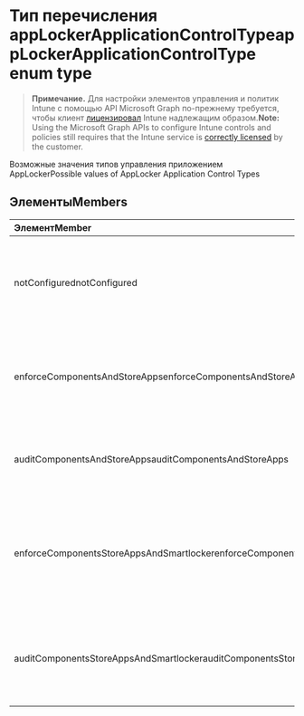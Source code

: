# <a name="applockerapplicationcontroltype-enum-type"></a><span data-ttu-id="1e27d-101">Тип перечисления appLockerApplicationControlType</span><span class="sxs-lookup"><span data-stu-id="1e27d-101">appLockerApplicationControlType enum type</span></span>

> <span data-ttu-id="1e27d-102">**Примечание.** Для настройки элементов управления и политик Intune с помощью API Microsoft Graph по-прежнему требуется, чтобы клиент [лицензировал](https://go.microsoft.com/fwlink/?linkid=839381) Intune надлежащим образом.</span><span class="sxs-lookup"><span data-stu-id="1e27d-102">**Note:** Using the Microsoft Graph APIs to configure Intune controls and policies still requires that the Intune service is [correctly licensed](https://go.microsoft.com/fwlink/?linkid=839381) by the customer.</span></span>

<span data-ttu-id="1e27d-103">Возможные значения типов управления приложением AppLocker</span><span class="sxs-lookup"><span data-stu-id="1e27d-103">Possible values of AppLocker Application Control Types</span></span>
## <a name="members"></a><span data-ttu-id="1e27d-104">Элементы</span><span class="sxs-lookup"><span data-stu-id="1e27d-104">Members</span></span>
|<span data-ttu-id="1e27d-105">Элемент</span><span class="sxs-lookup"><span data-stu-id="1e27d-105">Member</span></span>|<span data-ttu-id="1e27d-106">Значение</span><span class="sxs-lookup"><span data-stu-id="1e27d-106">Value</span></span>|<span data-ttu-id="1e27d-107">Описание</span><span class="sxs-lookup"><span data-stu-id="1e27d-107">Description</span></span>|
|:---|:---|:---|
|<span data-ttu-id="1e27d-108">notConfigured</span><span class="sxs-lookup"><span data-stu-id="1e27d-108">notConfigured</span></span>|<span data-ttu-id="1e27d-109">0</span><span class="sxs-lookup"><span data-stu-id="1e27d-109">0%</span></span>|<span data-ttu-id="1e27d-110">Значение устройства по умолчанию, тип управления приложением не выбран.</span><span class="sxs-lookup"><span data-stu-id="1e27d-110">Device default value, no Application Control type selected.</span></span>|
|<span data-ttu-id="1e27d-111">enforceComponentsAndStoreApps</span><span class="sxs-lookup"><span data-stu-id="1e27d-111">enforceComponentsAndStoreApps</span></span>|<span data-ttu-id="1e27d-112">1</span><span class="sxs-lookup"><span data-stu-id="1e27d-112">-1</span></span>|<span data-ttu-id="1e27d-113">Принудительное использование компонента и приложений магазина Windows.</span><span class="sxs-lookup"><span data-stu-id="1e27d-113">Enforce Windows component and store apps.</span></span>|
|<span data-ttu-id="1e27d-114">auditComponentsAndStoreApps</span><span class="sxs-lookup"><span data-stu-id="1e27d-114">auditComponentsAndStoreApps</span></span>|<span data-ttu-id="1e27d-115">2</span><span class="sxs-lookup"><span data-stu-id="1e27d-115">2</span></span>|<span data-ttu-id="1e27d-116">Аудит компонента и приложений магазина Windows.</span><span class="sxs-lookup"><span data-stu-id="1e27d-116">Audit Windows component and store apps.</span></span>|
|<span data-ttu-id="1e27d-117">enforceComponentsStoreAppsAndSmartlocker</span><span class="sxs-lookup"><span data-stu-id="1e27d-117">enforceComponentsStoreAppsAndSmartlocker</span></span>|<span data-ttu-id="1e27d-118">3</span><span class="sxs-lookup"><span data-stu-id="1e27d-118">3</span></span>|<span data-ttu-id="1e27d-119">Принудительное применение компонентов, приложений магазина Windows и smart locker.</span><span class="sxs-lookup"><span data-stu-id="1e27d-119">Enforce Windows components, store apps and smart locker.</span></span>|
|<span data-ttu-id="1e27d-120">auditComponentsStoreAppsAndSmartlocker</span><span class="sxs-lookup"><span data-stu-id="1e27d-120">auditComponentsStoreAppsAndSmartlocker</span></span>|<span data-ttu-id="1e27d-121">4</span><span class="sxs-lookup"><span data-stu-id="1e27d-121">4</span></span>|<span data-ttu-id="1e27d-122">Аудит компонентов, приложений магазина Windows и smart locker.</span><span class="sxs-lookup"><span data-stu-id="1e27d-122">Audit Windows components, store apps and smart locker.</span></span>|









